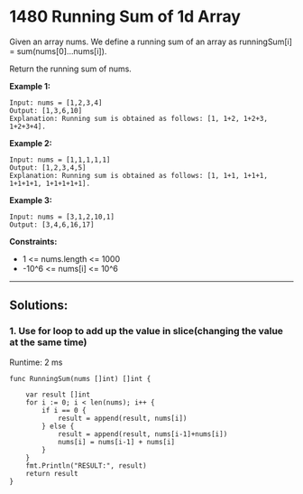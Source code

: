 # 1480 Running Sum of 1d Array

Given an array nums. We define a running sum of an array as runningSum[i] = sum(nums[0]…nums[i]).

Return the running sum of nums.

**Example 1:**

```
Input: nums = [1,2,3,4]
Output: [1,3,6,10]
Explanation: Running sum is obtained as follows: [1, 1+2, 1+2+3, 1+2+3+4].
```

**Example 2:**

```
Input: nums = [1,1,1,1,1]
Output: [1,2,3,4,5]
Explanation: Running sum is obtained as follows: [1, 1+1, 1+1+1, 1+1+1+1, 1+1+1+1+1].
```

**Example 3:**

```
Input: nums = [3,1,2,10,1]
Output: [3,4,6,16,17]
```

**Constraints:**

- 1 <= nums.length <= 1000
- -10^6 <= nums[i] <= 10^6

<hr/>

## Solutions:

### 1. Use for loop to add up the value in slice(changing the value at the same time)
Runtime: 2 ms
```
func RunningSum(nums []int) []int {

	var result []int
	for i := 0; i < len(nums); i++ {
		if i == 0 {
			result = append(result, nums[i])
		} else {
			result = append(result, nums[i-1]+nums[i])
			nums[i] = nums[i-1] + nums[i]
		}
	}
	fmt.Println("RESULT:", result)
	return result
}
```
